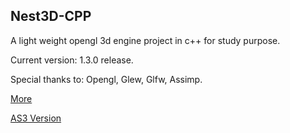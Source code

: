 Nest3D-CPP
-------------------------

A light weight opengl 3d engine project in c++ for study purpose.

Current version: 1.3.0 release.

Special thanks to: Opengl, Glew, Glfw, Assimp.

[More](http://sindney.com/project/nest3d-cpp)

[AS3 Version](http://sindney.com/project/nest3d)